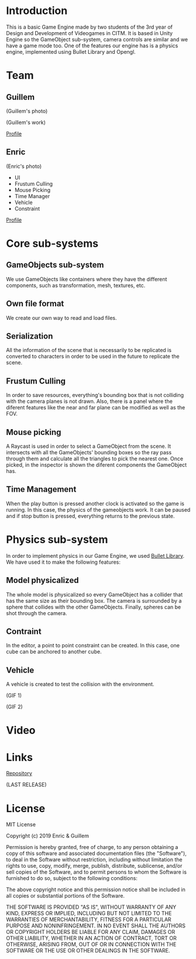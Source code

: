 # Introduction

This is a basic Game Engine made by two students of the 3rd year of Design and Development of Videogames in CITM. It is based in Unity Engine so the GameObject sub-system, camera controls are similar and we have a game mode too. One of the features our engine has is a physics engine, implemented using Bullet Library and Opengl.

# Team

## Guillem
(Guillem's photo)

(Guillem's work)

[Profile](https://github.com/Gollim)

## Enric

(Enric's photo)

* UI
* Frustum Culling
* Mouse Picking
* Time Manager
* Vehicle
* Constraint

[Profile](https://github.com/PerezEnric)

# Core sub-systems

## GameObjects sub-system

We use GameObjects like containers where they have the different components, such as transformation, mesh, textures, etc.

## Own file format

We create our own way to read and load files.

## Serialization

All the information of the scene that is necessarily to be replicated is converted to characters in order to be used in the future to replicate the scene.

## Frustum Culling

In order to save resources, everything's bounding box that is not colliding with the camera planes is not drawn. Also, there is a panel where the diferent features like the near and far plane can be modified as well as the FOV.

## Mouse picking

A Raycast is used in order to select a GameObject from the scene. It intersects with all the GameObjects' bounding boxes so the ray pass through them and calculate all the triangles to pick the nearest one. Once picked, in the inspector is shown the diferent components the GameObject has.

## Time Management

When the play button is pressed another clock is activated so the game is running. In this case, the physics of the gameobjects work. It can be paused and if stop button is pressed, everything returns to the previous state.

# Physics sub-system

In order to implement physics in our Game Engine, we used [Bullet Library](https://pybullet.org/wordpress/). We have used it to make the following features:

## Model physicalized

The whole model is physicalized so every GameObject has a collider that has the same size as their bounding box. The camera is surrounded by a sphere that collides with the other GameObjects. Finally, spheres can be shot through the camera.

## Contraint

In the editor, a point to point constraint can be created. In this case, one cube can be anchored to another cube.

## Vehicle

A vehicle is created to test the collision with the environment.

(GIF 1)

(GIF 2)

# Video

# Links

[Repository](https://github.com/PerezEnric/Hydro-Engine)

(LAST RELEASE)

# License

MIT License

Copyright (c) 2019 Enric & Guillem

Permission is hereby granted, free of charge, to any person obtaining a copy
of this software and associated documentation files (the "Software"), to deal
in the Software without restriction, including without limitation the rights
to use, copy, modify, merge, publish, distribute, sublicense, and/or sell
copies of the Software, and to permit persons to whom the Software is
furnished to do so, subject to the following conditions:

The above copyright notice and this permission notice shall be included in all
copies or substantial portions of the Software.

THE SOFTWARE IS PROVIDED "AS IS", WITHOUT WARRANTY OF ANY KIND, EXPRESS OR
IMPLIED, INCLUDING BUT NOT LIMITED TO THE WARRANTIES OF MERCHANTABILITY,
FITNESS FOR A PARTICULAR PURPOSE AND NONINFRINGEMENT. IN NO EVENT SHALL THE
AUTHORS OR COPYRIGHT HOLDERS BE LIABLE FOR ANY CLAIM, DAMAGES OR OTHER
LIABILITY, WHETHER IN AN ACTION OF CONTRACT, TORT OR OTHERWISE, ARISING FROM,
OUT OF OR IN CONNECTION WITH THE SOFTWARE OR THE USE OR OTHER DEALINGS IN THE
SOFTWARE.
